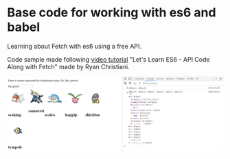 # Base code for working with es6 and babel

Learning about Fetch with es6 using a free API.

Code sample made following [video tutorial](https://www.youtube.com/watch?v=SdBs0CX9MFg) "Let's Learn ES6 - API Code Along with Fetch" made by Ryan Christiani.

![Fetch API image](https://github.com/LiviuLvu/pokeapi-es6-fetch/blob/master/pokeapi-es6-fetch.jpg)
